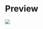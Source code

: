 # Preview

![](https://github.com/BassistZero/Surf_Test_Project/blob/MVP/Surf_Test_Project/Screenshots/Main_Screen.png)
